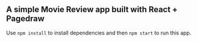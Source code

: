## A simple Movie Review app built with React + Pagedraw

Use `npm install` to install dependencies and then `npm start` to run this app.

